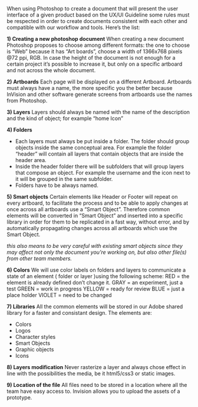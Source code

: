 When using Photoshop to create a document that will present the user interface of a given  product based on the UX/UI Guideline some rules must be respected in order to create documents consistent with each other and compatible with our workflow and tools. Here’s the list:

**1) Creating a new photoshop document**
When creating a new document Photoshop proposes to choose among different formats: 
the one to choose is “Web” because it has “Art boards”,  choose a width of 1366x768 pixels @72 ppi, RGB.
In case the height of the document is not enough for a certain project it’s possible to increase it, but only on a specific artboard and not across the whole document.

**2) Artboards**
Each page will be displayed on a different Artboard. 
Artboards must always have a name, the more specific you the better because InVision and other software generate screens from artboards use the names from Photoshop.

**3) Layers**
Layers should always be named with the name of the description and the kind of object;
for example “home Icon”

**4) Folders**
- Each layers must always be put inside a folder. The folder should group objects inside the same conceptual area. For example the folder “header” will contain all layers that contain objects that are inside the header area. 
- Inside the header folder there will be subfolders that will group layers that compose an  object. For example the username and the icon next to it will be grouped in the same subfolder.
- Folders have to be always named.

**5) Smart objects**
Certain elements like Header or Footer will repeat on every artboard, to facilitate the process and to be able to apply changes at once across all artboards use a “Smart Object”.
Therefore common elements will be converted in “Smart Object” and inserted into a specific library  in order for them to be replicated in a fast way, without error, and by automatically propagating changes across all artboards which use the Smart Object.

*this also means to be very careful with existing smart objects since they may affect not only the document you’re working on, but also other file(s) from other team members.*

**6) Colors**
We will use color labels on folders and layers to communicate a state of an element ( folder or layer )using the following scheme:
RED = the element is already defined don’t change it.
GRAY = an experiment, just a test
GREEN = work in progress
YELLOW = ready for review
BLUE = just a place holder
VIOLET = need to be changed

**7) Libraries**
All the common elements will be stored in our Adobe shared library for a faster and consistant design. 
The elements are:
- Colors
- Logos
- Character styles
- Smart Objects
- Graphic objects
- Icons

**8) Layers modification**
Never rasterize a layer and always chose effect in line with the possibilities the media, be it html5/css3 or static images. 

**9) Location of the file**
All files need to be stored in a location where all the team have easy access to. Invision allows you to upload the assets of a prototype.




